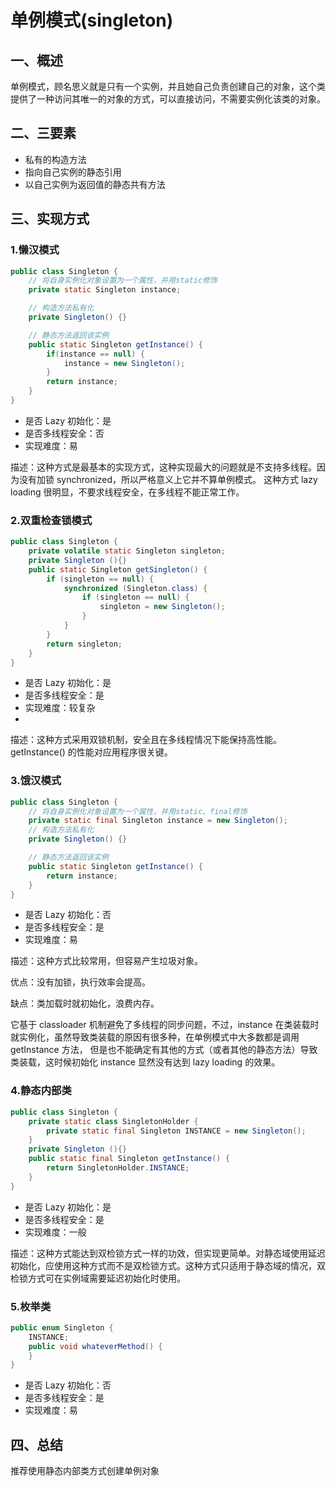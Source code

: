 # 单例模式(singleton)
## 一、概述
单例模式，顾名思义就是只有一个实例，并且她自己负责创建自己的对象，这个类提供了一种访问其唯一的对象的方式，可以直接访问，不需要实例化该类的对象。
## 二、三要素
- 私有的构造方法
- 指向自己实例的静态引用
- 以自己实例为返回值的静态共有方法
## 三、实现方式
### 1.懒汉模式
```java
public class Singleton {
    // 将自身实例化对象设置为一个属性，并用static修饰
    private static Singleton instance;

    // 构造方法私有化
    private Singleton() {}

    // 静态方法返回该实例
    public static Singleton getInstance() {
        if(instance == null) {
            instance = new Singleton();
        }
        return instance;
    }
}
```
- 是否 Lazy 初始化：是
- 是否多线程安全：否
- 实现难度：易

描述：这种方式是最基本的实现方式，这种实现最大的问题就是不支持多线程。因为没有加锁 synchronized，所以严格意义上它并不算单例模式。
这种方式 lazy loading 很明显，不要求线程安全，在多线程不能正常工作。
### 2.双重检查锁模式
```java
public class Singleton {
    private volatile static Singleton singleton;
    private Singleton (){}
    public static Singleton getSingleton() {
        if (singleton == null) {
            synchronized (Singleton.class) {
                if (singleton == null) {
                    singleton = new Singleton();
                }
            }
        }
        return singleton;
    }
}
```
- 是否 Lazy 初始化：是
- 是否多线程安全：是
- 实现难度：较复杂
- 
描述：这种方式采用双锁机制，安全且在多线程情况下能保持高性能。
getInstance() 的性能对应用程序很关键。
### 3.饿汉模式
```java
public class Singleton {
    // 将自身实例化对象设置为一个属性，并用static、final修饰
    private static final Singleton instance = new Singleton();
    // 构造方法私有化
    private Singleton() {}

    // 静态方法返回该实例
    public static Singleton getInstance() {
        return instance;
    }
}
```
- 是否 Lazy 初始化：否
- 是否多线程安全：是
- 实现难度：易

描述：这种方式比较常用，但容易产生垃圾对象。

优点：没有加锁，执行效率会提高。

缺点：类加载时就初始化，浪费内存。

它基于 classloader 机制避免了多线程的同步问题，不过，instance 在类装载时就实例化，虽然导致类装载的原因有很多种，在单例模式中大多数都是调用 getInstance 方法， 但是也不能确定有其他的方式（或者其他的静态方法）导致类装载，这时候初始化 instance 显然没有达到 lazy loading 的效果。
### 4.静态内部类
```java
public class Singleton {
    private static class SingletonHolder {
        private static final Singleton INSTANCE = new Singleton();
    }
    private Singleton (){}
    public static final Singleton getInstance() {
        return SingletonHolder.INSTANCE;
    }
}
```
- 是否 Lazy 初始化：是
- 是否多线程安全：是
- 实现难度：一般

描述：这种方式能达到双检锁方式一样的功效，但实现更简单。对静态域使用延迟初始化，应使用这种方式而不是双检锁方式。这种方式只适用于静态域的情况，双检锁方式可在实例域需要延迟初始化时使用。
### 5.枚举类
```java
public enum Singleton {
    INSTANCE;
    public void whateverMethod() {
    }
}
```
- 是否 Lazy 初始化：否
- 是否多线程安全：是
- 实现难度：易
## 四、总结
推荐使用静态内部类方式创建单例对象
